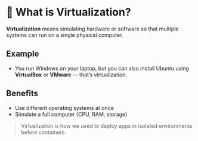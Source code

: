 # 🧰 What is Virtualization?

**Virtualization** means simulating hardware or software so that multiple systems can run on a single physical computer.

## Example

- You run Windows on your laptop, but you can also install Ubuntu using **VirtualBox** or **VMware** — that’s virtualization.

## Benefits

- Use different operating systems at once
- Simulate a full computer (CPU, RAM, storage)

> Virtualization is how we used to deploy apps in isolated environments before containers.
